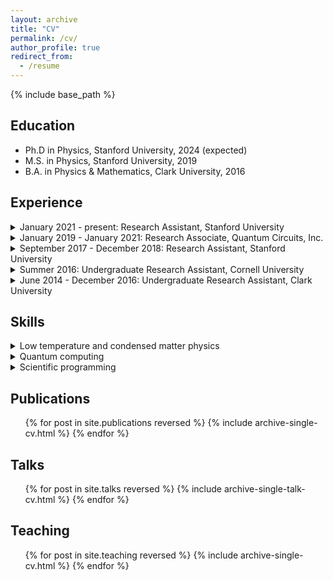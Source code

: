 ```yaml
---
layout: archive
title: "CV"
permalink: /cv/
author_profile: true
redirect_from:
  - /resume
---
```


{% include base_path %}

Education
---------
* Ph.D in Physics, Stanford University, 2024 (expected)
* M.S. in Physics, Stanford University, 2019
* B.A. in Physics & Mathematics, Clark University, 2016

Experience
----------
<!-- https://github.com/gettalong/kramdown/issues/155#issuecomment-1024896918 -->

<details markdown="1">
  <summary markdown="span">January 2021 - present: Research Assistant, Stanford University</summary>

  * Department of Physics, Stanford University, Stanford, CA
  * Measurements and modeling of the local magnetic response and proximity effects in two-dimensional superconductors.
  * Advisor: Kam Moler
</details>

<details markdown="1">
  <summary markdown="span">January 2019 - January 2021: Research Associate, Quantum Circuits, Inc.</summary>

  * Quantum Circuits, Inc. (QCI), New Haven, CT
  * Characterization and modeling of superconducting devices for quantum information processing using qubits encoded in microwave cavities.
  * Supervisors: Harvey Moseley, Rob Schoelkopf
</details>

<details markdown="1">
  <summary markdown="span">September 2017 - December 2018: Research Assistant, Stanford University</summary>

  * Department of Physics, Stanford University, Stanford, CA
  * Construction and optimization of a cryogen-free variable temperature scanning SQUID microscope; implemented digital flux feedback for SQUID readout using FPGAs.
  * Advisor: Kam Moler
</details>

<details markdown="1">
  <summary markdown="span">Summer 2016: Undergraduate Research Assistant, Cornell University</summary>

  * Cornell Center for Materials Research, Cornell University, Ithaca, NY
  * RF measurement and micromagnetic modeling of magnetic heterostructures for spintronics.
  * Advisor: Dan Ralph
</details>

<details markdown="1">
  <summary markdown="span">June 2014 - December 2016: Undergraduate Research Assistant, Clark University</summary>

  * Department of Physics, Clark University, Worcester, MA
  * Measurements of the RF penetration depth in unconventional superconductors at high magnetic fields.
  * Advisor: Charles Agosta
</details>

Skills
------
<details markdown="1">
  <summary markdown="span">Low temperature and condensed matter physics</summary>

  * Cryogenic scanning probe microscopy of quantum materials and devices
  * Electromagnetic modeling of superconducting devices
  * Operation of cryogen-free dilution refrigerators
  * Instrument control and measurement automation
</details>

<details markdown="1">
  <summary markdown="span">Quantum computing</summary>

  * Characterization and calibration of superconducting qubits and cavities
  * Modeling dynamics of open quantum systems (QuTiP)
  * Dynamical decoupling noise spectroscopy
  * RF electronics for quantum control
</details>

<details markdown="1">
  <summary markdown="span">Scientific programming</summary>

  * Scientific Python (numpy, scipy, matplotlib, pandas, JAX, ...)
  * MATLAB
  * Git and GitHub
  * Interfacing with HPC (slurm)
</details>

Publications
------------
  <ol reversed>{% for post in site.publications reversed %}
    {% include archive-single-cv.html %}
  {% endfor %}</ol>
  
Talks
-----
  <ol reversed>{% for post in site.talks reversed %}
    {% include archive-single-talk-cv.html %}
  {% endfor %}</ol>
  
Teaching
--------
  <ul>{% for post in site.teaching reversed %}
    {% include archive-single-cv.html %}
  {% endfor %}</ul>
